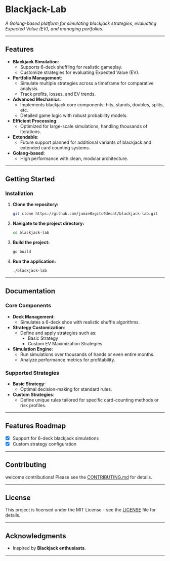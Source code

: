 # Blackjack-Lab

_A Golang-based platform for simulating blackjack strategies, evaluating Expected Value (EV), and managing portfolios._

---

## Features

- **Blackjack Simulation**:
  - Supports 6-deck shuffling for realistic gameplay.
  - Customize strategies for evaluating Expected Value (EV).
- **Portfolio Management**:
  - Simulate multiple strategies across a timeframe for comparative analysis.
  - Track profits, losses, and EV trends.
- **Advanced Mechanics**:
  - Implements blackjack core components: hits, stands, doubles, splits, etc.
  - Detailed game logic with robust probability models.
- **Efficient Processing**:
  - Optimized for large-scale simulations, handling thousands of iterations.
- **Extendable**:
  - Future support planned for additional variants of blackjack and extended card counting systems.
- **Golang-based**:
  - High performance with clean, modular architecture.

---

## Getting Started

### Installation

1. **Clone the repository:**
   ```bash
   git clone https://github.com/jamie0xgitc0decat/blackjack-lab.git
   ```
2. **Navigate to the project directory:**
   ```bash
   cd blackjack-lab
   ```
3. **Build the project:**
   ```bash
   go build
   ```
4. **Run the application:**
   ```bash
   ./blackjack-lab
   ```

---

## Documentation

### Core Components

- **Deck Management**:
  - Simulates a 6-deck shoe with realistic shuffle algorithms.
- **Strategy Customization**:
  - Define and apply strategies such as:
    - Basic Strategy
    - Custom EV Maximization Strategies
- **Simulation Engine**:
  - Run simulations over thousands of hands or even entire months.
  - Analyze performance metrics for profitability.

### Supported Strategies

- **Basic Strategy**:
  - Optimal decision-making for standard rules.
- **Custom Strategies**:
  - Define unique rules tailored for specific card-counting methods or risk profiles.

---

## Features Roadmap

- [x] Support for 6-deck blackjack simulations
- [x] Custom strategy configuration

---

## Contributing
welcome contributions! Please see the [CONTRIBUTING.md](CONTRIBUTING.md) for details.

---

## License

This project is licensed under the MIT License - see the [LICENSE](LICENSE) file for details.

---

## Acknowledgments

- Inspired by **Blackjack enthusiasts**.


---

